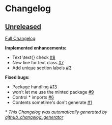 # Changelog

## [Unreleased](https://github.com/RosiePuddles/ETeX/tree/HEAD)

[Full Changelog](https://github.com/RosiePuddles/ETeX/compare/fd5a1fc5bcc2dc461e7c2a65888ff014e50728b3...HEAD)

**Implemented enhancements:**

- Text \text{} check [\#8](https://github.com/RosiePuddles/ETeX/issues/8)
- New line for text class [\#7](https://github.com/RosiePuddles/ETeX/issues/7)
- Add unique section labels [\#3](https://github.com/RosiePuddles/ETeX/issues/3)

**Fixed bugs:**

- Package handling [\#13](https://github.com/RosiePuddles/ETeX/issues/13)
- won't let me use the minted package [\#9](https://github.com/RosiePuddles/ETeX/issues/9)
- Control \* imports [\#6](https://github.com/RosiePuddles/ETeX/issues/6)
- Contents sometime's don't generate [\#1](https://github.com/RosiePuddles/ETeX/issues/1)



\* *This Changelog was automatically generated by [github_changelog_generator](https://github.com/github-changelog-generator/github-changelog-generator)*

